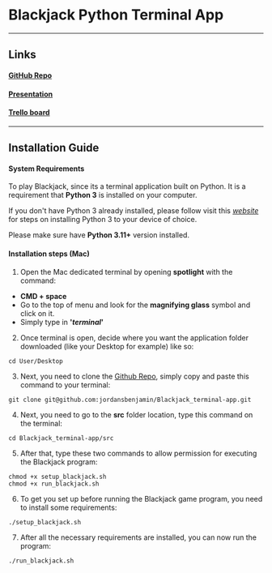 # Blackjack Python Terminal App
---
## Links
#### [GitHub Repo](https://github.com/jordansbenjamin/Blackjack_terminal-app)
#### [Presentation]()
#### [Trello board]()
---
## Installation Guide
#### System Requirements
To play Blackjack, since its a terminal application built on Python. It is a requirement that **Python 3** is installed on your computer.

If you don't have Python 3 already installed, please follow visit this [*website*](https://realpython.com/installing-python/) for steps on installing Python 3 to your device of choice.

Please make sure have **Python 3.11+** version installed.

#### Installation steps (Mac)

1. Open the Mac dedicated terminal by opening **spotlight** with the command:

- **CMD + space**
- Go to the top of menu and look for the **magnifying glass** symbol and click on it.
- Simply type in **'*terminal*'**

2. Once terminal is open, decide where you want the application folder downloaded (like your Desktop for example) like so:
```
cd User/Desktop
```


3. Next, you need to clone the [Github Repo](https://github.com/jordansbenjamin/Blackjack_terminal-app), simply copy and paste this command to your terminal:
```
git clone git@github.com:jordansbenjamin/Blackjack_terminal-app.git
```

4. Next, you need to go to the **src** folder location, type this command on the terminal:
```
cd Blackjack_terminal-app/src
```

5. After that, type these two commands to allow permission for executing the Blackjack program:
```
chmod +x setup_blackjack.sh
chmod +x run_blackjack.sh
```

6. To get you set up before running the Blackjack game program, you need to install some requirements:
```
./setup_blackjack.sh
```

7. After all the necessary requirements are installed, you can now run the program:
```
./run_blackjack.sh
```
